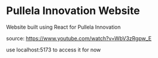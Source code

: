 # Pullela Innovation Website

Website built using React for Pullela Innovation



source: https://www.youtube.com/watch?v=WbV3zRgpw_E 


use localhost:5173 to access it for now
